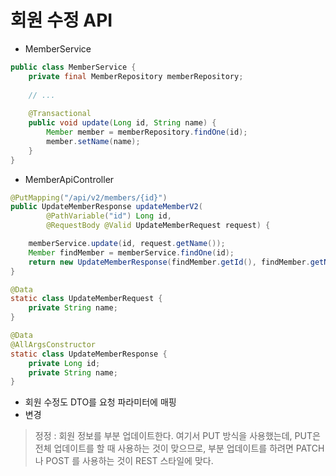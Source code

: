 # 회원 수정 API
- MemberService
```java
public class MemberService {
    private final MemberRepository memberRepository;
	
	// ...
	
    @Transactional
    public void update(Long id, String name) {
        Member member = memberRepository.findOne(id);
        member.setName(name);
    }
}
```
- MemberApiController
```java
@PutMapping("/api/v2/members/{id}")
public UpdateMemberResponse updateMemberV2(
        @PathVariable("id") Long id,
        @RequestBody @Valid UpdateMemberRequest request) {

    memberService.update(id, request.getName());
    Member findMember = memberService.findOne(id);
    return new UpdateMemberResponse(findMember.getId(), findMember.getName());
}

@Data
static class UpdateMemberRequest {
    private String name;
}

@Data
@AllArgsConstructor
static class UpdateMemberResponse {
    private Long id;
    private String name;
}
```
- 회원 수정도 DTO를 요청 파라미터에 매핑
- 변경
> 정정 : 회원 정보를 부분 업데이트한다. 여기서 PUT 방식을 사용했는데, PUT은 전체 업데이트를 할 때 사용하는 것이 맞으므로,
> 부분 업데이트를 하려면 PATCH나 POST 를 사용하는 것이 REST 스타일에 맞다.

